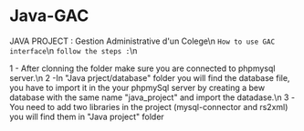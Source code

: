 # Java-GAC
JAVA PROJECT : Gestion Administrative d'un Colege\n
`How to use GAC interface`\n
`follow the steps :`\n

 1 - After clonning the folder make sure you are connected to phpmysql server.\n
 2 -In "Java prject/database" folder you will find the database file, you have to import it in the your phpmySql server
by creating a bew database with the same name "java_project" and import the datadase.\n
 3 -You need to add two libraries in the project (mysql-connector and rs2xml) you will find them in "Java project" folder
